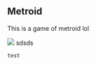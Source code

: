 ## Metroid


This is a game of metroid lol

<img src="https://ik.imagekit.io/gillianassi/SciFi_Banner_yXDQnV0cC.jpg?ik-sdk-version=javascript-1.4.3&updatedAt=1651692031432"/>
sdsds

````
test
````
